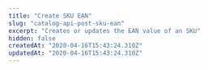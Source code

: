```yaml
---
title: "Create SKU EAN"
slug: "catalog-api-post-sku-ean"
excerpt: "Creates or updates the EAN value of an SKU"
hidden: false
createdAt: "2020-04-16T15:43:24.310Z"
updatedAt: "2020-04-16T15:43:24.310Z"
---
```

